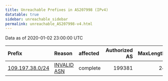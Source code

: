 ```yaml
---
title: Unreachable Prefixes in AS207998 (IPv4)
datatable: true
sidebar: unreachable_sidebar
permalink: unreachable_AS207998-v4.html
---
```


Data as of 2020-01-02 23:00:00 UTC


<div class="datatable-begin"></div>

| Prefix                                                   | Reason                                                                                                  | affected   |   Authorized AS |   MaxLength | Anchor                                         |   unreachable /24s |
|:---------------------------------------------------------|:--------------------------------------------------------------------------------------------------------|:-----------|----------------:|------------:|:-----------------------------------------------|-------------------:|
| [109.197.38.0/24](https://stat.ripe.net/109.197.38.0/24) | [INVALID ASN](https://rpki-validator.ripe.net/announcement-preview?asn=AS207998&prefix=109.197.38.0/24) | complete   |          199381 |          24 | [RIPE](unreachable_RIPE_NCC_RPKI_Root-v4.html) |                  1 |

<div class="datatable-end"></div>